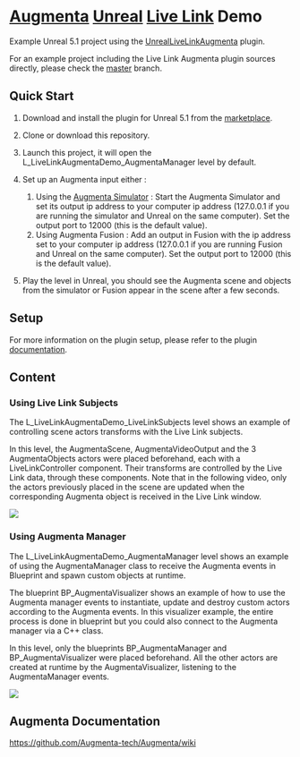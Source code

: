 # [Augmenta](https://www.augmenta-tech.com) [Unreal](https://www.unrealengine.com) [Live Link](https://docs.unrealengine.com/5.1/en-US/live-link-in-unreal-engine/) Demo

Example Unreal 5.1 project using the [UnrealLiveLinkAugmenta](https://www.unrealengine.com/marketplace/en-US/product/live-link-augmenta) plugin.

For an example project including the Live Link Augmenta plugin sources directly, please check the [master](https://github.com/Augmenta-tech/UnrealLiveLinkAugmenta-Demo/tree/master) branch.

## Quick Start

1. Download and install the plugin for Unreal 5.1 from the [marketplace](https://www.unrealengine.com/marketplace/en-US/product/live-link-augmenta).

2. Clone or download this repository.

3. Launch this project, it will open the L_LiveLinkAugmentaDemo_AugmentaManager level by default.

4. Set up an Augmenta input either :
    1. Using the [Augmenta Simulator](https://github.com/Augmenta-tech/Augmenta-Simulator/releases) : Start the Augmenta Simulator and set its output ip address to your computer ip address (127.0.0.1 if you are running the simulator and Unreal on the same computer). Set the output port to 12000 (this is the default value).
    2. Using Augmenta Fusion : Add an output in Fusion with the ip address set to your computer ip address (127.0.0.1 if you are running Fusion and Unreal on the same computer). Set the output port to 12000 (this is the default value).

5. Play the level in Unreal, you should see the Augmenta scene and objects from the simulator or Fusion appear in the scene after a few seconds.

## Setup

For more information on the plugin setup, please refer to the plugin [documentation](https://github.com/Augmenta-tech/UnrealLiveLinkAugmenta/blob/main/README.md).

## Content

### Using Live Link Subjects

The L_LiveLinkAugmentaDemo_LiveLinkSubjects level shows an example of controlling scene actors transforms with the Live Link subjects.

In this level, the AugmentaScene, AugmentaVideoOutput and the 3 AugmentaObjects actors were placed beforehand, each with a LiveLinkController component. Their transforms are controlled by the Live Link data, through these components. Note that in the following video, only the actors previously placed in the scene are updated when the corresponding Augmenta object is received in the Live Link window.

![](https://github.com/Augmenta-tech/UnrealLiveLinkAugmenta-Demo/blob/master/Resources/Documentation/Images/LiveLinkSubjectsAnimation.gif)

### Using Augmenta Manager

The L_LiveLinkAugmentaDemo_AugmentaManager level shows an example of using the AugmentaManager class to receive the Augmenta events in Blueprint and spawn custom objects at runtime.

The blueprint BP_AugmentaVisualizer shows an example of how to use the Augmenta manager events to instantiate, update and destroy custom actors according to the Augmenta events. In this visualizer example, the entire process is done in blueprint but you could also connect to the Augmenta manager via a C++ class.

In this level, only the blueprints BP_AugmentaManager and BP_AugmentaVisualizer were placed beforehand. All the other actors are created at runtime by the AugmentaVisualizer, listening to the AugmentaManager events.

![](https://github.com/Augmenta-tech/UnrealLiveLinkAugmenta-Demo/blob/master/Resources/Documentation/Images/AugmentaManagerAnimation.gif)

Augmenta Documentation
-------------

https://github.com/Augmenta-tech/Augmenta/wiki
